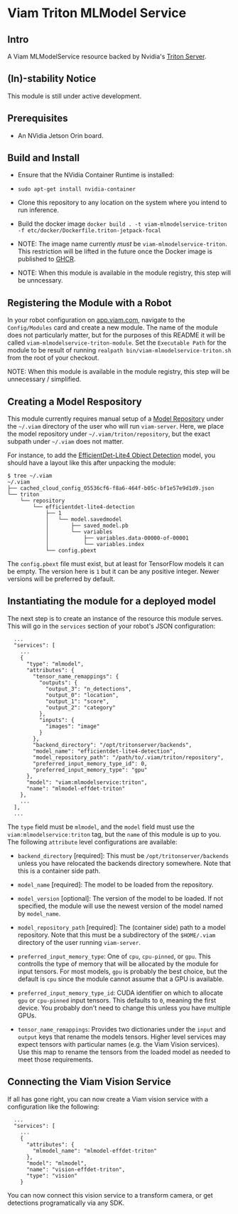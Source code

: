 # Viam Triton MLModel Service

## Intro

A Viam MLModelService resource backed by Nvidia's [Triton
Server](https://developer.nvidia.com/triton-inference-server).

## (In)-stability Notice

This module is still under active development.

## Prerequisites

- An NVidia Jetson Orin board.

## Build and Install

- Ensure that the NVidia Container Runtime is installed:
 - `sudo apt-get install nvidia-container`

- Clone this repository to any location on the system where you intend
  to run inference.

- Build the docker image `docker build . -t viam-mlmodelservice-triton
  -f etc/docker/Dockerfile.triton-jetpack-focal`

 - NOTE: The image name currently *must* be
   `viam-mlmodelservice-triton`. This restriction will be lifted in
   the future once the Docker image is published to
   [GHCR](https://ghcr.io).

 - NOTE: When this module is available in the module registry, this
   step will be unncessary.

## Registering the Module with a Robot

In your robot configuration on [app.viam.com](app.viam.com), navigate
to the `Config/Modules` card and create a new module. The name of the
module does not particularly matter, but for the purposes of this
README it will be called `viam-mlmodelservice-triton-module`. Set the
`Executable Path` for the module to be result of running `realpath
bin/viam-mlmodelservice-triton.sh` from the root of your checkout.

NOTE: When this module is available in the module registry, this step
will be unnecessary / simplified.

## Creating a Model Respository

This module currently requires manual setup of a [Model
Repository](https://docs.nvidia.com/deeplearning/triton-inference-server/user-guide/docs/user_guide/model_repository.html)
under the `~/.viam` directory of the user who will run
`viam-server`. Here, we place the model repository under
`~/.viam/triton/repository`, but the exact subpath under `~/.viam`
does not matter.

For instance, to add the [EfficientDet-Lite4 Object
Detection](https://tfhub.dev/tensorflow/efficientdet/lite4/detection/2)
model, you should have a layout like this after unpacking the module:

```
$ tree ~/.viam
~/.viam
├── cached_cloud_config_05536cf6-f8a6-464f-b05c-bf1e57e9d1d9.json
└── triton
    └── repository
        └── efficientdet-lite4-detection
            ├── 1
            │   └── model.savedmodel
            │       ├── saved_model.pb
            │       └── variables
            │           ├── variables.data-00000-of-00001
            │           └── variables.index
            └── config.pbext
```

The `config.pbext` file must exist, but at least for TensorFlow models
it can be empty. The version here is `1` but it can be any positive
integer. Newer versions will be preferred by default.

## Instantiating the module for a deployed model

The next step is to create an instance of the resource this module serves. This will go in the `services` section of your robot's JSON configuration:

```
  ...
  "services": [
    ...
    {
      "type": "mlmodel",
      "attributes": {
        "tensor_name_remappings": {
          "outputs": {
            "output_3": "n_detections",
            "output_0": "location",
            "output_1": "score",
            "output_2": "category"
          },
          "inputs": {
            "images": "image"
          }
        },
        "backend_directory": "/opt/tritonserver/backends",
        "model_name": "efficientdet-lite4-detection",
        "model_repository_path": "/path/to/.viam/triton/repository",
        "preferred_input_memory_type_id": 0,
        "preferred_input_memory_type": "gpu"
      },
      "model": "viam:mlmodelservice:triton",
      "name": "mlmodel-effdet-triton"
    },
    ...
  ],
  ...
```

The `type` field must be `mlmodel`, and the `model` field must use the `viam:mlmodelservice:triton` tag, but the `name` of this module is up to you. The following `attribute` level configurations are available:

- `backend_directory` [required]: This must be `/opt/tritonserver/backends` unless you have relocated the backends directory somewhere. Note that this is a container side path.

- `model_name` [required]: The model to be loaded from the repository.

- `model_version` [optional]: The version of the model to be loaded. If not specified, the module will use the newest version of the model named by `model_name`.

- `model_repository_path` [required]: The (container side) path to a model repository. Note that this must be a subdirectory of the `$HOME/.viam` directory of the user running `viam-server`.

- `preferred_input_memory_type`: One of `cpu`, `cpu-pinned`, or `gpu`. This controlls the type of memory that will be allocated by the module for input tensors. For most models, `gpu` is probably the best choice, but the default is `cpu` since the module cannot assume that a GPU is available.

- `preferred_input_memory_type_id`: CUDA identifier on which to allocate `gpu` or `cpu-pinned` input tensors. This defaults to `0`, meaning the first device. You probably don't need to change this unless you have multiple GPUs.

- `tensor_name_remappings`: Provides two dictionaries under the `input` and `output` keys that rename the models tensors. Higher level services may expect tensors with particular names (e.g. the Viam Vision services). Use this map to rename the tensors from the loaded model as needed to meet those requirements.

## Connecting the Viam Vision Service

If all has gone right, you can now create a Viam vision service with a configuration like the following:

```
  ...
  "services": [
    ...
    {
      "attributes": {
        "mlmodel_name": "mlmodel-effdet-triton"
      },
      "model": "mlmodel",
      "name": "vision-effdet-triton",
      "type": "vision"
    }
```

You can now connect this vision service to a transform camera, or get detections programatically via any SDK.

